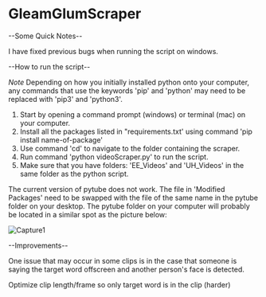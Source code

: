 # GleamGlumScraper

--Some Quick Notes--

I have fixed previous bugs when running the script on windows.

--How to run the script--

*Note* 
Depending on how you initially installed python onto your computer, any commands that use the keywords 'pip' and 'python' may need to be replaced with 'pip3' and 'python3'.

1) Start by opening a command prompt (windows) or terminal (mac) on your computer.
2) Install all the packages listed in "requirements.txt' using command 'pip install name-of-package' 
3) Use command 'cd' to navigate to the folder containing the scraper.
4) Run command 'python videoScraper.py' to run the script.
5) Make sure that you have folders: 'EE_Videos' and 'UH_Videos' in the same folder as the python script. 

The current version of pytube does not work. The file in 'Modified Packages' need to be swapped with the file of the same name in the pytube folder on your desktop. The pytube folder on your computer will probably be located in a similar spot as the picture below:

![Capture1](https://user-images.githubusercontent.com/65328908/167334203-5110cc25-5782-4315-bac7-6d812e2f133a.PNG)



--Improvements--

One issue that may occur in some clips is in the case that someone is saying the target word offscreen and another person's face is detected. 
 
Optimize clip length/frame so only target word is in the clip (harder)
